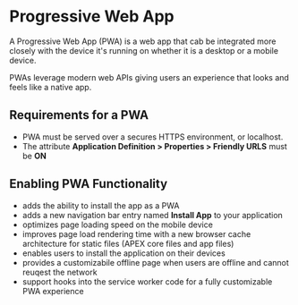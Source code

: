 # Progressive Web App

A Progressive Web App (PWA) is a web app that cab be integrated more closely with the device it's running on whether it is a desktop or a mobile device.

PWAs leverage modern web APIs giving users an experience that looks and feels like a native app.

## Requirements for a PWA

- PWA must be served over a secures HTTPS environment, or localhost.
- The attribute **Application Definition > Properties > Friendly URLS** must be **ON**

## Enabling PWA Functionality

- adds the ability to install the app as a PWA
- adds a new navigation bar entry named **Install App** to your application
- optimizes page loading speed on the mobile device
- improves page load rendering time with a new browser cache architecture for static files (APEX core files and app files)
- enables users to install the application on their devices
- provides a customizabile offline page when users are offline and cannot reuqest the network
- support hooks into the service worker code for a fully customizable PWA experience
